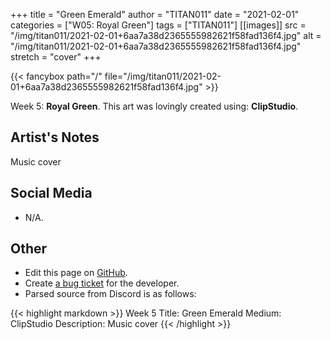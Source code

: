 +++
title =       "Green Emerald"
author =      "TITAN011"
date =        "2021-02-01"
categories =  ["W05: Royal Green"]
tags =        ["TITAN011"]
[[images]]
                      src = "/img/titan011/2021-02-01+6aa7a38d2365555982621f58fad136f4.jpg"
                      alt = "/img/titan011/2021-02-01+6aa7a38d2365555982621f58fad136f4.jpg"
                      stretch = "cover"
+++


{{< fancybox path="/" file="/img/titan011/2021-02-01+6aa7a38d2365555982621f58fad136f4.jpg" >}}


Week 5: **Royal Green**. This art was lovingly created using: **ClipStudio**.

## Artist's Notes

Music cover

## Social Media

- N/A.

## Other

- Edit this page on [GitHub](https://github.com/teaminkling/web-refresh/edit/main/blog/content/blog/titan011-week-5-6fad.md).
- Create [a bug ticket](https://github.com/teaminkling/web-refresh/issues/new?assignees=&labels=bug&template=problem-report.md&title=) for the developer.
- Parsed source from Discord is as follows:

{{< highlight markdown >}}
Week 5
Title: Green Emerald 
Medium: ClipStudio
Description: Music cover
{{< /highlight >}}
